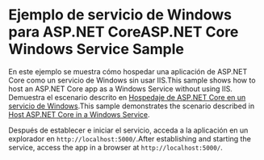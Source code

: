 # <a name="aspnet-core-windows-service-sample"></a><span data-ttu-id="4e00a-101">Ejemplo de servicio de Windows para ASP.NET Core</span><span class="sxs-lookup"><span data-stu-id="4e00a-101">ASP.NET Core Windows Service Sample</span></span>

<span data-ttu-id="4e00a-102">En este ejemplo se muestra cómo hospedar una aplicación de ASP.NET Core como un servicio de Windows sin usar IIS.</span><span class="sxs-lookup"><span data-stu-id="4e00a-102">This sample shows how to host an ASP.NET Core app as a Windows Service without using IIS.</span></span> <span data-ttu-id="4e00a-103">Demuestra el escenario descrito en [Hospedaje de ASP.NET Core en un servicio de Windows](https://docs.microsoft.com/aspnet/core/host-and-deploy/windows-service).</span><span class="sxs-lookup"><span data-stu-id="4e00a-103">This sample demonstrates the scenario described in [Host ASP.NET Core in a Windows Service](https://docs.microsoft.com/aspnet/core/host-and-deploy/windows-service).</span></span>

<span data-ttu-id="4e00a-104">Después de establecer e iniciar el servicio, acceda a la aplicación en un explorador en `http://localhost:5000/`.</span><span class="sxs-lookup"><span data-stu-id="4e00a-104">After establishing and starting the service, access the app in a browser at `http://localhost:5000/`.</span></span>
